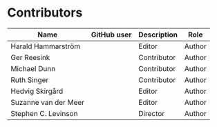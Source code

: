 # Contributors

Name | GitHub user | Description | Role
---  | ---         | ---         | ---
Harald Hammarström |  | Editor | Author
Ger Reesink |  | Contributor | Author
Michael Dunn |  | Contributor | Author
Ruth Singer |  | Contributor | Author
Hedvig Skirgård |  | Editor | Author
Suzanne van der Meer |  | Editor |  Author
Stephen C. Levinson |  | Director |  Author

